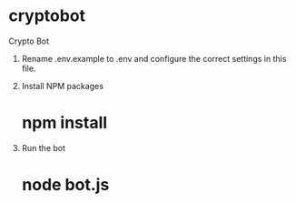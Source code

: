 # cryptobot

Crypto Bot

1. Rename .env.example to .env and configure the correct settings in this file.

2. Install NPM packages

    # npm install

3. Run the bot

    # node bot.js

